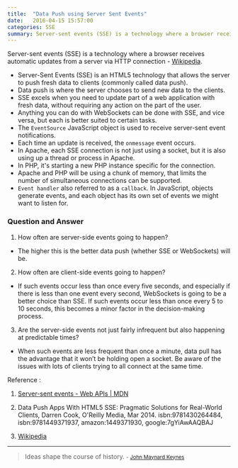 ```yaml
---
title:  "Data Push using Server Sent Events"
date:   2016-04-15 15:57:00
categories: SSE
summary: Server-sent events (SSE) is a technology where a browser receives automatic updates from a server via HTTP connection - Wikipedia.
---
```


Server-sent events (SSE) is a technology where a browser receives automatic updates from a server via HTTP connection - [Wikipedia](https://en.wikipedia.org/wiki/Server-sent_events).

- Server-Sent Events (SSE) is an HTML5 technology that allows the server to push fresh data to clients (commonly called data push).
- Data push is where the server chooses to send new data to the clients.
- SSE excels when you need to update part of a web application with fresh data, without requiring any action on the part of the user.
- Anything you can do with WebSockets can be done with SSE, and vice versa, but each is better suited to certain tasks.
- The `EventSource` JavaScript object is used to receive server-sent event notifications.
- Each time an update is received, the `onmessage` event occurs.
- In Apache, each SSE connection is not just using a socket, but it is also using up a thread or process in Apache. 
- In PHP, it's starting a new PHP instance specific for the connection. 
- Apache and PHP will be using a chunk of memory, that limits the number of simultaneous connections can be supported.
- `Event handler` also referred to as a `callback`. In JavaScript, objects generate events, and each object has its own set of events we might want to listen for.
  

### Question and Answer

1. How often are server-side events going to happen?
- The higher this is the better data push (whether SSE or WebSockets) will be.

2. How often are client-side events going to happen?
- If such events occur less than once every five seconds, and especially if there is less than one event every second, WebSockets is going to be a better choice than SSE. If such events occur less than once every 5 to 10 seconds, this becomes a minor factor in the decision-making process.

3. Are the server-side events not just fairly infrequent but also happening at predictable times?
- When such events are less frequent than once a minute, data pull has the advantage that it won’t be holding open a socket. Be aware of the issues with lots of clients trying to all connect at the same time.


Reference :

1. [Server-sent events - Web APIs | MDN](https://developer.mozilla.org/en-US/docs/Web/API/Server-sent_events)

2. Data Push Apps With HTML5 SSE: Pragmatic Solutions for Real-World Clients, Darren Cook, O'Reilly Media, Mar 2014. isbn:9781430264484, isbn:9781449371937, amazon:1449371930, google:7gYiAwAAQBAJ

3. [Wikipedia](https://en.wikipedia.org/wiki/Server-sent_events)


---
> Ideas shape the course of history.
> <small>- [John Maynard Keynes](http://www.brainyquote.com/quotes/quotes/j/johnmaynar129999.html)</small>